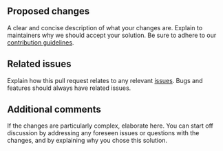 ## Proposed changes
A clear and concise description of what your changes are. Explain to
maintainers why we should accept your solution. Be sure to adhere to our
[contribution guidelines](https://github.com/IsoLogicGames/Draft/blob/master/CONTRIBUTING.md).

## Related issues
Explain how this pull request relates to any relevant
[issues](https://github.com/IsoLogicGames/Draft/issues). Bugs and features
should always have related issues.

## Additional comments
If the changes are particularly complex, elaborate here. You can start off
discussion by addressing any foreseen issues or questions with the changes,
and by explaining why you chose this solution.
